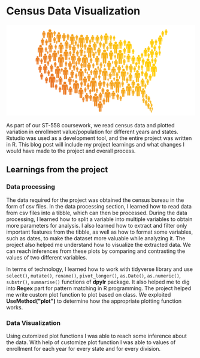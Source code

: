 # Census Data Visualization

![Population](/docs/assets/img/population.png)

As part of our ST-558 coursework, we read census data and plotted variation in enrollment value/population for different years and states. 
Rstudio was used as a development tool, and the entire project was written in R. This blog post will include my project learnings and what 
changes I would have made to the project and overall process.

## Learnings from the project

### Data processing

The data required for the project was obtained the census bureau in the form of csv files. In the data processing section, I learned how to read data from csv files into a tibble, which can then be processed. During the data processing, I learned how to split a variable into multiple variables to obtain more parameters for analysis. I also learned how to extract and filter only important features from the tibble, as well as how to format some variables, such as dates, to make the dataset more valuable while analyzing it. The project also helped me understand how to visualize the extracted data. We can reach inferences from these plots by comparing and contrasting the values of two different variables.

In terms of technology,  I learned how to work with tidyverse library and use `select()`, `mutate()`, `rename()`, `pivot_longer()`, `as.Date()`, `as.numeric()`, `substr()`, `summarise()` functions of **dpylr** package. It also helped me to dig into **Regex** part for pattern matching in R programming. The project helped me write custom plot function to plot based on class. We exploited **UseMethod("plot")** to determine how the appropriate plotting function works.

### Data Visualization

Using cutomized plot functions I was able to reach some inference about the data. With help of customize plot function I was able to values of enrollment for each year for every state and for every division. 

